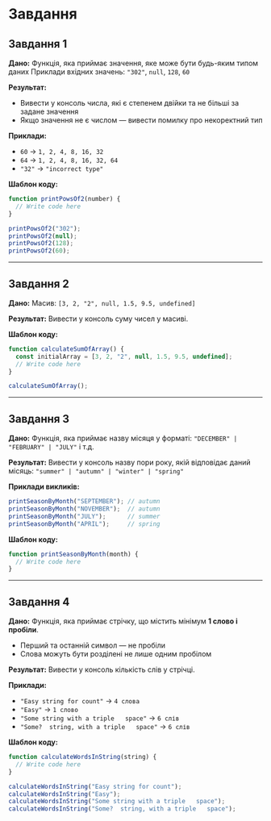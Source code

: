 # Завдання

## Завдання 1

**Дано:**
Функція, яка приймає значення, яке може бути будь-яким типом даних
Приклади вхідних значень: `"302"`, `null`, `128`, `60`

**Результат:**
- Вивести у консоль числа, які є степенем двійки та не більші за задане значення
- Якщо значення не є числом — вивести помилку про некоректний тип

**Приклади:**
- `60` → `1, 2, 4, 8, 16, 32`
- `64` → `1, 2, 4, 8, 16, 32, 64`
- `"32"` → `"incorrect type"`

**Шаблон коду:**
```javascript
function printPowsOf2(number) {
  // Write code here
}

printPowsOf2("302");
printPowsOf2(null);
printPowsOf2(128);
printPowsOf2(60);
```

---

## Завдання 2

**Дано:**
Масив: `[3, 2, "2", null, 1.5, 9.5, undefined]`

**Результат:**
Вивести у консоль суму чисел у масиві.

**Шаблон коду:**
```javascript
function calculateSumOfArray() {
  const initialArray = [3, 2, "2", null, 1.5, 9.5, undefined];
  // Write code here
}

calculateSumOfArray();
```

---

## Завдання 3

**Дано:**
Функція, яка приймає назву місяця у форматі:
`"DECEMBER" | "FEBRUARY" | "JULY"` і т.д.

**Результат:**
Вивести у консоль назву пори року, якій відповідає даний місяць:
`"summer" | "autumn" | "winter" | "spring"`

**Приклади викликів:**
```javascript
printSeasonByMonth("SEPTEMBER"); // autumn
printSeasonByMonth("NOVEMBER");  // autumn
printSeasonByMonth("JULY");      // summer
printSeasonByMonth("APRIL");     // spring
```

**Шаблон коду:**
```javascript
function printSeasonByMonth(month) {
  // Write code here
}
```

---

## Завдання 4

**Дано:**
Функція, яка приймає стрічку, що містить мінімум **1 слово і пробіли**.
- Перший та останній символ — не пробіли
- Слова можуть бути розділені не лише одним пробілом

**Результат:**
Вивести у консоль кількість слів у стрічці.

**Приклади:**
- `"Easy string for count"` → `4 слова`
- `"Easy"` → `1 слово`
- `"Some string with a triple   space"` → `6 слів`
- `"Some?  string, with a triple   space"` → `6 слів`

**Шаблон коду:**
```javascript
function calculateWordsInString(string) {
  // Write code here
}

calculateWordsInString("Easy string for count");
calculateWordsInString("Easy");
calculateWordsInString("Some string with a triple   space");
calculateWordsInString("Some?  string, with a triple   space");
```
